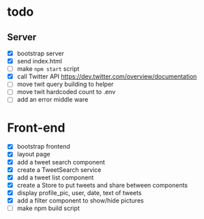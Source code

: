 # todo

## Server

* [x] bootstrap server
* [x] send index.html
* [ ] make `npm start` script
* [x] call Twitter API https://dev.twitter.com/overview/documentation
* [ ] move twit query building to helper
* [ ] move twit hardcoded count to .env
* [ ] add an error middle ware

# Front-end

* [x] bootstrap frontend
* [x] layout page
* [x] add a tweet search component
* [x] create a TweetSearch service
* [x] add a tweet list component
* [x] create a Store to put tweets and share between components
* [x] display profile_pic, user, date, text of tweets
* [x] add a filter component to show/hide pictures
* [ ] make npm build script

